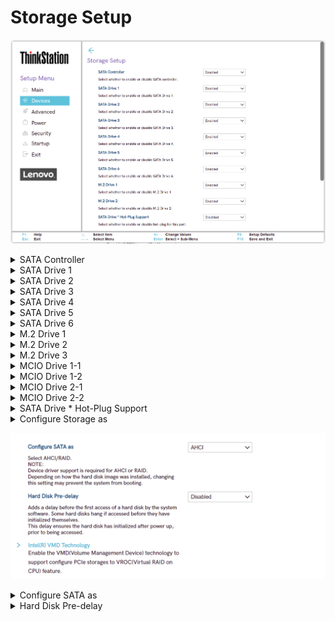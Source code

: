 # Storage Setup #
![](./img/ts_storagesetup_p3twr1.png)
<!--![](./img/ts_storagesetup_p3twr2.png)
![](./img/ts_storagesetup_px1.png)
![](./img/ts_storagesetup_px2.png)
![](./img/ts_storagesetup_p3twr_1.png)
![](./img/ts_storagesetup_p3twr_2.png)
![](./img/ts_storagesetup_px_1.png)
![](./img/ts_storagesetup_px_2.png)-->


<details><summary>SATA Controller</summary>

Options:

1. **Enabled** – Default.
2. Disabled.
</details>


<details><summary>SATA Drive 1</summary>

Options:

1. **Enabled** – Default.
2. Disabled.

</details>


<details><summary>SATA Drive 2</summary>

Options:

1. **Enabled** – Default.
2. Disabled.

</details>

<details><summary>SATA Drive 3</summary>

Options:

1. **Enabled** – Default.
2. Disabled.

</details>

<details><summary>SATA Drive 4</summary>

Options:

1. **Enabled** – Default.
2. Disabled.

</details>

<details><summary>SATA Drive 5</summary>

Options:

1. **Enabled** – Default.
2. Disabled.

</details>

<details><summary>SATA Drive 6</summary>

Options:

1. **Enabled** – Default.
2. Disabled.

</details>

<details><summary>M.2 Drive 1</summary>

Options:

1. **Enabled** – Default.
2. Disabled.

</details>

<details><summary>M.2 Drive 2</summary>

Options:

1. **Enabled** – Default.
2. Disabled.

</details>

<details><summary>M.2 Drive 3</summary>

Options:

1. **Enabled** – Default.
2. Disabled.

</details>

<details><summary>MCIO Drive 1-1</summary>

</details>

<details><summary>MCIO Drive 1-2</summary>

</details>

<details><summary>MCIO Drive 2-1</summary>

</details>

<details><summary>MCIO Drive 2-2</summary>

</details>

<details><summary>SATA Drive * Hot-Plug Support</summary>
Options:

1. Enabled.
2. **Disabled** – Default.

</details>

<details><summary>Configure Storage as</summary>
Mode Options:

1. **AHCI** – Default.
2. RAID

?>Device driver support is required for AHCI or RAID.
Depending on how the hard disk image was installed, changing
this setting may prevent the system from booting.

</details>

![](./img/ts_storagesetup_px_2.png)

<details><summary>Configure SATA as</summary>

?>Device driver support is required for AHCI or RAID.
Depending on how the hard disk image was installed, changing
this setting may prevent the system from booting.

Options:

1. **AHCI** – Default.
2. RAID

</details>

<details><summary>Hard Disk Pre-delay</summary>
Adds a delay before the first access of a hard disk by the system
software. Some hard disks hang if accessed before they have
initialized themselves. This delay ensures the hard disk has
initialized after power up, prior to being accessed.

Options:

1. **Disabled** – Default.
2. 3 Seconds
3. 6 Seconds
4. 9 Seconds
5. 12 Seconds
5. 15 Seconds
6. 21 Seconds
7. 30 Seconds

</details>




<!--
### Intel(R) VMD Technology ###
![](./img/ts_intelvmd_1.png)
![](./img/ts_intelvmd_2.png)
![](./img/ts_intelvmd_3.png)

Enable the VMD(Volume Management Device) technology to 
support configure PCIe storages to VROC(Virtual RAID on 
CPU) feature. -->

<!-- More options for users: (Display image here?)
would these be more dropdown subheaders? or do we make it another page
look at atadriversetup for ex on how they did it
EX: M.2 Slot 1, M.2 Slot 2, M.2 Slot3
	PCIe Slot1, etc -->



</details>